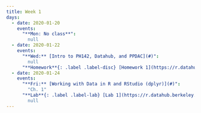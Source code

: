 ```yaml
---
title: Week 1
days:
  - date: 2020-01-20
    events:
      "**Mon: No class**":
        null
  - date: 2020-01-22
    events:
      "**Wed:** [Intro to PH142, Datahub, and PPDAC](#)":
        null
      "**Homework**{: .label .label-disc} [Homework 1](https://r.datahub.berkeley.edu/hub/user-redirect/git-pull?repo=https%3A%2F%2Fgithub.com%2Fnnpok%2Fph142-sp20&urlpath=rstudio%2F) (Due Jan. 28)":
  - date: 2020-01-24
    events:
      "**Fri:** [Working with Data in R and RStudio (dplyr)](#)":
        "Ch. 1"
      "**Lab**{: .label .label-lab} [Lab 1](https://r.datahub.berkeley.edu/hub/user-redirect/git-pull?repo=https%3A%2F%2Fgithub.com%2Fnnpok%2Fph142-sp20&urlpath=rstudio%2F) (Due Jan. 24)":
        null
---
```

